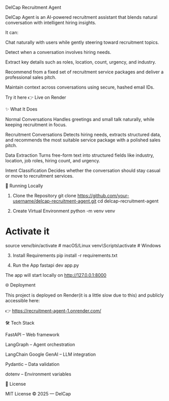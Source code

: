 DelCap Recruitment Agent

DelCap Agent is an AI-powered recruitment assistant that blends natural conversation with intelligent hiring insights.

It can:

Chat naturally with users while gently steering toward recruitment topics.

Detect when a conversation involves hiring needs.

Extract key details such as roles, location, count, urgency, and industry.

Recommend from a fixed set of recruitment service packages and deliver a professional sales pitch.

Maintain context across conversations using secure, hashed email IDs.

Try it here 👉 Live on Render

✨ What It Does

Normal Conversations
Handles greetings and small talk naturally, while keeping recruitment in focus.

Recruitment Conversations
Detects hiring needs, extracts structured data, and recommends the most suitable service package with a polished sales pitch.

Data Extraction
Turns free-form text into structured fields like industry, location, job roles, hiring count, and urgency.

Intent Classification
Decides whether the conversation should stay casual or move to recruitment services.

🚀 Running Locally
1. Clone the Repository
git clone https://github.com/your-username/delcap-recruitment-agent.git
cd delcap-recruitment-agent

2. Create Virtual Environment
python -m venv venv
# Activate it
source venv/bin/activate   # macOS/Linux
venv\Scripts\activate      # Windows

3. Install Requirements
pip install -r requirements.txt

4. Run the App
fastapi dev app.py


The app will start locally on http://127.0.0.1:8000

🌐 Deployment

This project is deployed on Render(it is a little slow due to this) and publicly accessible here:

👉 https://recruitment-agent-1.onrender.com/

🛠 Tech Stack

FastAPI – Web framework

LangGraph – Agent orchestration

LangChain Google GenAI – LLM integration

Pydantic – Data validation

dotenv – Environment variables

📄 License

MIT License © 2025 — DelCap
